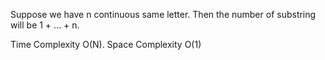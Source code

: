 Suppose we have n continuous same letter. Then the number of substring will be 1 + ... + n.


Time Complexity O(N). Space Complexity O(1)